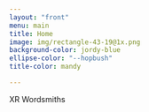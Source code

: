```yaml
---
layout: "front"
menu: main
title: Home
image: img/rectangle-43-19@1x.png
background-color: jordy-blue
ellipse-color: "--hopbush"
title-color: mandy

---
```


XR Wordsmiths 


